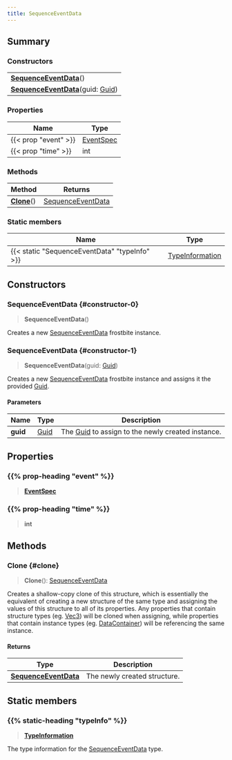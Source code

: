 ```yaml
---
title: SequenceEventData
---
```


## Summary

### Constructors

|  |
| --- |
| **[SequenceEventData](#constructor-0)**() |
| **[SequenceEventData](#constructor-1)**(guid: [Guid](/vext/ref/shared/type/guid)) |

### Properties

| Name | Type |
| ---- | ---- |
| {{< prop "event" >}} | [EventSpec](/vext/ref/fb/eventspec) |
| {{< prop "time" >}} | int |

### Methods

| Method | Returns |
| ------ | ------- |
| **[Clone](#clone)**() | [SequenceEventData](/vext/ref/fb/sequenceeventdata) |

### Static members

| Name | Type |
| ---- | ---- |
| {{< static "SequenceEventData" "typeInfo" >}} | [TypeInformation](/vext/ref/shared/type/typeinformation) |

## Constructors

### SequenceEventData {#constructor-0}

> **SequenceEventData**()

Creates a new [SequenceEventData](/vext/ref/fb/sequenceeventdata) frostbite instance.

### SequenceEventData {#constructor-1}

> **SequenceEventData**(guid: [Guid](/vext/ref/shared/type/guid))

Creates a new [SequenceEventData](/vext/ref/fb/sequenceeventdata) frostbite instance and assigns it the provided [Guid](/vext/ref/shared/type/guid).

#### Parameters

| Name | Type | Description |
| ---- | ---- | ----------- |
| **guid** | [Guid](/vext/ref/shared/type/guid) | The [Guid](/vext/ref/shared/type/guid) to assign to the newly created instance. |

## Properties

### {{% prop-heading "event" %}}

> **[EventSpec](/vext/ref/fb/eventspec)**

### {{% prop-heading "time" %}}

> **int**

## Methods

### Clone {#clone}

> **Clone**(): [SequenceEventData](/vext/ref/fb/sequenceeventdata)

Creates a shallow-copy clone of this structure, which is essentially the equivalent of creating a new structure of the same type and assigning the values of this structure to all of its properties. Any properties that contain structure types (eg. [Vec3](/vext/ref/shared/type/vec3)) will be cloned when assigning, while properties that contain instance types (eg. [DataContainer](/vext/ref/shared/type/datacontainer)) will be referencing the same instance.

#### Returns

| Type | Description |
| ---- | ----------- |
| **[SequenceEventData](/vext/ref/fb/sequenceeventdata)** | The newly created structure. |

## Static members

### {{% static-heading "typeInfo" %}}

> **[TypeInformation](/vext/ref/shared/type/typeinformation)**

The type information for the [SequenceEventData](/vext/ref/fb/sequenceeventdata) type.

